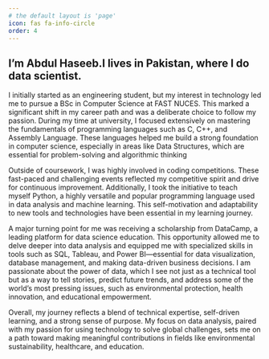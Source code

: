 ```yaml
---
# the default layout is 'page'
icon: fas fa-info-circle
order: 4
---
```


## I’m Abdul Haseeb.I lives in Pakistan, where I do data scientist. 

I initially started as an engineering student, but my interest in technology led me to pursue a BSc in Computer Science at FAST NUCES. This marked a significant shift in my career path and was a deliberate choice to follow my passion. During my time at university, I focused extensively on mastering the fundamentals of programming languages such as C, C++, and Assembly Language. These languages helped me build a strong foundation in computer science, especially in areas like Data Structures, which are essential for problem-solving and algorithmic thinking

Outside of coursework, I was highly involved in coding competitions. These fast-paced and challenging events reflected my competitive spirit and drive for continuous improvement. Additionally, I took the initiative to teach myself Python, a highly versatile and popular programming language used in data analysis and machine learning. This self-motivation and adaptability to new tools and technologies have been essential in my learning journey.

A major turning point for me was receiving a scholarship from DataCamp, a leading platform for data science education. This opportunity allowed me to delve deeper into data analysis and equipped me with specialized skills in tools such as SQL, Tableau, and Power BI—essential for data visualization, database management, and making data-driven business decisions. I am passionate about the power of data, which I see not just as a technical tool but as a way to tell stories, predict future trends, and address some of the world’s most pressing issues, such as environmental protection, health innovation, and educational empowerment. 

Overall, my journey reflects a blend of technical expertise, self-driven learning, and a strong sense of purpose. My focus on data analysis, paired with my passion for using technology to solve global challenges, sets me on a path toward making meaningful contributions in fields like environmental sustainability, healthcare, and education.
